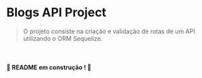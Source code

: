 # Blogs API Project

> O projeto consiste na criação e validação de rotas de um API utilizando o ORM Sequelize.
<br>

#### :construction: README em construção ! :construction:
